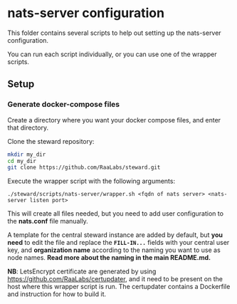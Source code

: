 # nats-server configuration

This folder contains several scripts to help out setting up the nats-server configuration.

You can run each script individually, or you can use one of the wrapper scripts.

## Setup

### Generate docker-compose files

Create a directory where you want your docker compose files, and enter that directory.

Clone the steward repository:

```bash
mkdir my_dir
cd my_dir
git clone https://github.com/RaaLabs/steward.git
```

Execute the wrapper script with the following arguments:

`./steward/scripts/nats-server/wrapper.sh <fqdn of nats server> <nats-server listen port>`

This will create all files needed, but you need to add user configuration to the **nats.conf** file manually.

A template for the central steward instance are added by default, but **you need** to edit the file and replace the **`FILL-IN...`** fields with your central user key, and **organization name** according to the naming you want to use as node names. **Read more about the naming in the main README.md.**

**NB**: LetsEncrypt certificate are generated by using <https://github.com/RaaLabs/certupdater>, and it need to be present on the host where this wrapper script is run. The certupdater contains a Dockerfile and instruction for how to build it.
